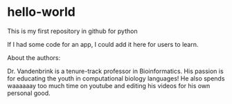 # hello-world
This is my first repository in github for python

If I had some code for an app, I could add it here for users to learn.

About the authors:

Dr. Vandenbrink is a tenure-track professor in Bioinformatics. His passion is for educating the youth in computational biology languages! He also spends waaaaaay too much time on youtube and editing his videos for his own personal good.
